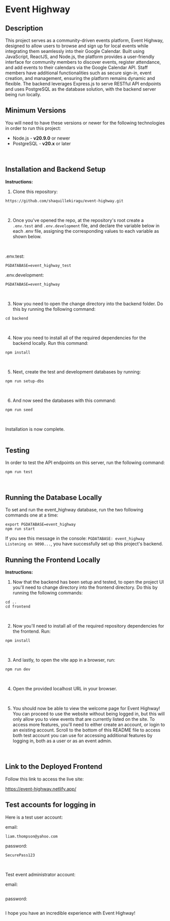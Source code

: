 # Event Highway

## Description

This project serves as a community-driven events platform, Event Highway, designed to allow users to browse and sign up for local events while integrating them seamlessly into their Google Calendar. Built using JavaScript, ReactJS, and Node.js, the platform provides a user-friendly interface for community members to discover events, register attendance, and add events to their calendars via the Google Calendar API. Staff members have additional functionalities such as secure sign-in, event creation, and management, ensuring the platform remains dynamic and flexible. The backend leverages Express.js to serve RESTful API endpoints and uses PostgreSQL as the database solution, with the backend server being run locally.
<br>

## Minimum Versions

You will need to have these versions or newer for the following technologies in order to run this project:

- Node.js - **v20.9.0** or newer
- PostgreSQL - **v20.x** or later
<br>

## Installation and Backend Setup

**Instructions:**
<br>

1. Clone this repository:

```
https://github.com/shaquillekiragu/event-highway.git
```
<br>

2. Once you've opened the repo, at the repository's root create a `.env.test` and `.env.development` file, and declare the variable below in each .env file, assigning the corresponding values to each variable as shown below.
<br>

.env.test:

```
PGDATABASE=event_highway_test
```

.env.development:

```
PGDATABASE=event_highway
```
<br>

3. Now you need to open the change directory into the backend folder. Do this by running the following command:

```
cd backend
```
<br>

4. Now you need to install all of the required dependencies for the backend locally. Run this command:

```
npm install
```
<br>

5. Next, create the test and development databases by running:

```
npm run setup-dbs
```
<br>

6. And now seed the databases with this command:

```
npm run seed
```
<br>

Installation is now complete.
<br>
<br>

## Testing

In order to test the API endpoints on this server, run the following command:

```
npm run test
```
<br>

## Running the Database Locally

To set and run the event_highway database, run the two following commands one at a time:

```
export PGDATABASE=event_highway
npm run start
```

If you see this message in the console: ```PGDATABASE: event_highway Listening on 9090...```, you have successfully set up this project's backend.
<br>

## Running the Frontend Locally

**Instructions:**

1. Now that the backend has been setup and tested, to open the project UI you'll need to change directory into the frontend directory. Do this by running the following commands:

```
cd ..
cd frontend
```
<br>

2. Now you'll need to install all of the required repository dependencies for the frontend. Run:

```
npm install
```
<br>

3. And lastly, to open the vite app in a browser, run:

```
npm run dev
```
<br>

4. Open the provided localhost URL in your browser.
<br>

5. You should now be able to view the welcome page for Event Highway! You can proceed to use the website without being logged in, but this will only allow you to view events that are currently listed on the site. To access more features, you'll need to either create an account, or login to an existing account.
Scroll to the bottom of this README file to access both test account you can use for accessing additional features by logging in, both as a user or as an event admin.
<br>

## Link to the Deployed Frontend

Follow this link to access the live site:

https://event-highway.netlify.app/
<br>

## Test accounts for logging in

Here is a test user account:

email:
```
liam.thompson@yahoo.com
```

password:
```
SecurePass123
```
<br>

Test event administrator account:

email:
```

```
password:
```

```

I hope you have an incredible experience with Event Highway!
